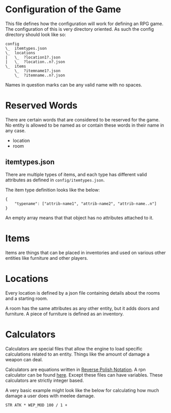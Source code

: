 # Configuration of the Game
This file defines how the configuration will work for defining an RPG game.
The configuration of this is very directory oriented. As such the config
directory should look like so:

    config
    \_  itemtypes.json
    \_  locations
    |   \_  ?location1?.json
    |   \_  ?location..n?.json
    \_  items
        \_  ?itemname1?.json
        \_  ?itemname..n?.json

Names in question marks can be any valid name with no spaces.

# Reserved Words
There are certain words that are considered to be reserved for the game. No
entity is allowed to be named as or contain these words in their name in any
case.

* location
* room



## itemtypes.json
There are multiple types of items,
and each type has different valid attributes as defined in 
`config/itemtypes.json`.

The item type definition looks like the below:

    {
        "typename": ["attrib-name1", "attrib-name2", "attrib-name..n"]
    }

An empty array means that that object has no attributes attached to it.

# Items
Items are things that can be placed in inventories and used on various other
entities like furniture and other players.

# Locations
Every location is defined by a json file containing details about the rooms
and a starting room.

A room has the same attributes as any other entity, but it adds doors and
furniture. A piece of furniture is defined as an inventory.

# Calculators
Calculators are special files that allow the engine to load specific
calculations related to an entity. Things like the amount of damage a weapon
can deal.

Calculators are equations written in [Reverse Polish Notation][rpn-calc-example].
A rpn calculator can be found [here][rpn-calc-example]. Except these files can
have variables. These calculators are strictly integer based.

A very basic example might look like the below for calculating how much damage a user
does with meelee damage.

    STR ATK * WEP_MOD 100 / 1 +

[rpn-calc-example]: http://www.meta-calculator.com/learning-lab/reverse-polish-notation-calculator.php
[wiki-rpn]: https://en.wikipedia.org/wiki/Reverse_Polish_notation